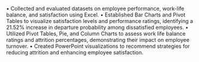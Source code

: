 •	Collected and evaluated datasets on employee performance, work-life balance, and satisfaction using Excel.
•	Established Bar Charts and Pivot Tables to visualize satisfaction levels and performance ratings, identifying a 21.52% increase in departure probability among dissatisfied employees.
•	Utilized Pivot Tables, Pie, and Column Charts to assess work life balance ratings and attrition percentages, demonstrating their impact on employee turnover.
•	Created PowerPoint visualizations to recommend strategies for reducing attrition and enhancing employee satisfaction.
